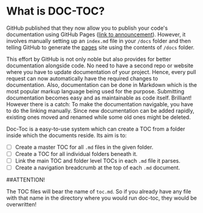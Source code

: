 # What is DOC-TOC?

GitHub published that they now allow you to publish your code's documentation using GitHub Pages ([link to announcement](https://github.com/blog/2233-publish-your-project-documentation-with-github-pages)). However, it involves manually setting up an `index.md` file in your `/docs` folder and then telling GitHub to generate the [pages](http://pages.github.com) site using the contents of `/docs` folder.

This effort by GitHub is not only noble but also provides for better documentation alongside code. No need to have a second repo or website where you have to update documentation of your project. Hence, every pull request can now automatically have the required changes to documentation. Also, documentation can be done in Markdown which is the most popular markup language being used for the purpose. Submitting documentation becomes easy and as maintainable as code itself. Brilliant! However there is a catch: To make the documentation navigable, you have to do the linking manually. Since new documentation can be added rapidly, existing ones moved and renamed while some old ones might be deleted.

Doc-Toc is a easy-to-use system which can create a TOC from a folder inside which the documents reside. Its aim is to:

- [ ] Create a master TOC for all `.md` files in the given folder.
- [ ] Create a TOC for all individual folders beneath it.
- [ ] Link the main TOC and folder level TOCs in each `.md` file it parses.
- [ ] Create a navigation breadcrumb at the top of each `.md` document.

##ATTENTION!

The TOC files will bear the name of `toc.md`. So if you already have any file with that name in the directory where you would run doc-toc, they would be overwritten!

